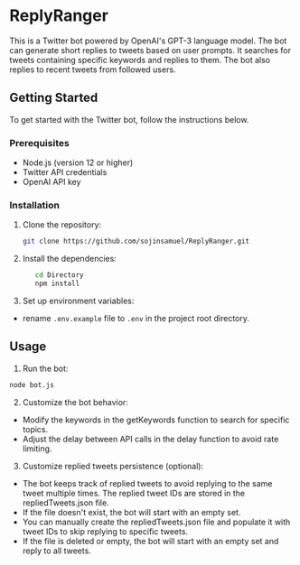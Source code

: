 # ReplyRanger
This is a Twitter bot powered by OpenAI's GPT-3 language model. The bot can generate short replies to tweets based on user prompts. It searches for tweets containing specific keywords and replies to them. The bot also replies to recent tweets from followed users.

## Getting Started

To get started with the Twitter bot, follow the instructions below.

### Prerequisites

- Node.js (version 12 or higher)
- Twitter API credentials
- OpenAI API key

### Installation

1. Clone the repository:

   ```bash
   git clone https://github.com/sojinsamuel/ReplyRanger.git
   ```

2. Install the dependencies:

   ```bash
      cd Directory
      npm install
    ```

3. Set up environment variables:

- rename  `.env.example` file to `.env` in the project root directory.

## Usage
1. Run the bot:
```bash
node bot.js
```
2. Customize the bot behavior:
- Modify the keywords in the getKeywords function to search for specific topics.
- Adjust the delay between API calls in the delay function to avoid rate limiting.

3. Customize replied tweets persistence (optional):
- The bot keeps track of replied tweets to avoid replying to the same tweet multiple times. The replied tweet IDs are stored in the repliedTweets.json file.
- If the file doesn't exist, the bot will start with an empty set.
- You can manually create the repliedTweets.json file and populate it with tweet IDs to skip replying to specific tweets.
- If the file is deleted or empty, the bot will start with an empty set and reply to all tweets.
